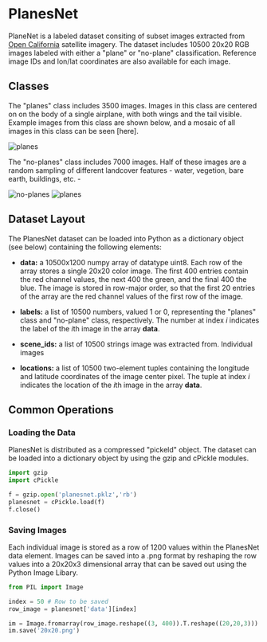 # PlanesNet

PlaneNet is a labeled dataset consiting of subset images extracted from [Open California](https://www.planet.com/products/open-california/) satellite imagery. The dataset includes 10500 20x20 RGB images labeled with either a "plane" or "no-plane" classification. Reference image IDs and lon/lat coordinates are also available for each image.  
 
## Classes

The "planes" class includes 3500 images. Images in this class are centered on on the body of a single airplane, with both wings and the tail visible. Example images from this class are shown below, and a mosaic of all images in this class can be seen [here]. 

![planes](http://i.imgur.com/SkimtmU.png)

The "no-planes" class includes 7000 images. Half of these images are a random sampling of different landcover features - water, vegetion, bare earth, buildings, etc. - 

![no-planes](http://i.imgur.com/9mxE7Ca.png)
![planes](http://i.imgur.com/SkimtmU.png)

## Dataset Layout

The PlanesNet dataset can be loaded into Python as a dictionary object (see below) containing the following elements: 

- **data:** a 10500x1200 numpy array of datatype uint8. Each row of the array stores a single 20x20 color image. The first 400 entries contain the red channel values, the next 400 the green, and the final 400 the blue. The image is stored in row-major order, so that the first 20 entries of the array are the red channel values of the first row of the image.

- **labels:** a list of 10500 numbers, valued 1 or 0, representing the "planes" class and "no-plane" class, respectively. The number at index *i* indicates the label of the *i*th image in the array **data**.

- **scene_ids:** a list of 10500 strings image was extracted from. Individual images

- **locations:** a list of 10500 two-element tuples containing the longitude and latitude coordinates of the image center pixel. The tuple at index *i* indicates the location of the *i*th image in the array **data**. 

## Common Operations

### Loading the Data   

PlanesNet is distributed as a compressed "pickeld" object. The dataset can be loaded into a dictionary object by using the gzip and cPickle modules.

```python
import gzip
import cPickle

f = gzip.open('planesnet.pklz','rb')
planesnet = cPickle.load(f)
f.close()
```
### Saving Images

Each individual image is stored as a row of 1200 values within the PlanesNet data element. Images can be saved into a .png format by reshaping the row values into a 20x20x3 dimensional array that can be saved out using the Python Image Libary.  

```python
from PIL import Image

index = 50 # Row to be saved
row_image = planesnet['data'][index]

im = Image.fromarray(row_image.reshape((3, 400)).T.reshape((20,20,3)))
im.save('20x20.png')
```
